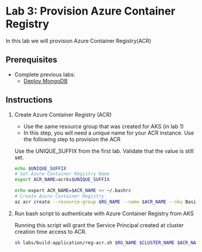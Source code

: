 Lab 3: Provision Azure Container Registry
==
In this lab we will provision Azure Container Registry(ACR)

## Prerequisites
* Complete previous labs:
    * [Deploy MongoDB](../deploy-mongodb/README.md)

## Instructions

1. Create Azure Container Registry (ACR)
   * Use the same resource group that was created for AKS (in lab 1)
   * In this step, you will need a unique name for your ACR instance. Use the following step to provision the ACR

   Use the UNIQUE_SUFFIX from the first lab. Validate that the value is still set.
   
    ```bash
    echo $UNIQUE_SUFFIX
    # Set Azure Container Registry Name
    export ACR_NAME=acrks$UNIQUE_SUFFIX
   
    echo export ACR_NAME=$ACR_NAME >> ~/.bashrc
    # Create Azure Container Registry
    az acr create --resource-group $RG_NAME --name $ACR_NAME --sku Basic
    ```

2. Run bash script to authenticate with Azure Container Registry from AKS

    Running this script will grant the Service Principal created at cluster creation time access to ACR.

    ```bash
    sh labs/build-application/reg-acr.sh $RG_NAME $CLUSTER_NAME $ACR_NAME
    ```
